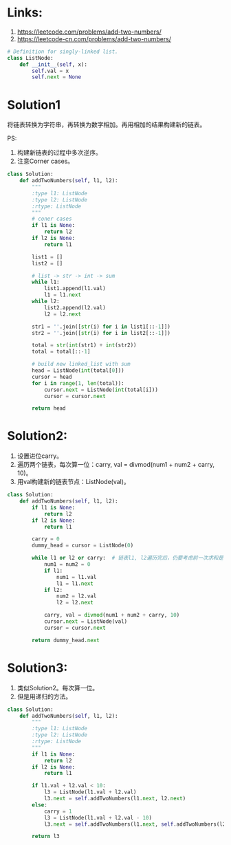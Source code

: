 # Links:
1. https://leetcode.com/problems/add-two-numbers/
2. https://leetcode-cn.com/problems/add-two-numbers/

```python
# Definition for singly-linked list.
class ListNode:
    def __init__(self, x):
        self.val = x
        self.next = None

```

# Solution1
将链表转换为字符串，再转换为数字相加。再用相加的结果构建新的链表。 

PS: 
1. 构建新链表的过程中多次逆序。
2. 注意Corner cases。

```python
class Solution:
    def addTwoNumbers(self, l1, l2):
        """
        :type l1: ListNode
        :type l2: ListNode
        :rtype: ListNode
        """
        # coner cases
        if l1 is None:
            return l2
        if l2 is None:
            return l1

        list1 = []
        list2 = []

        # list -> str -> int -> sum
        while l1:
            list1.append(l1.val)
            l1 = l1.next
        while l2:
            list2.append(l2.val)
            l2 = l2.next

        str1 = ''.join([str(i) for i in list1[::-1]])
        str2 = ''.join([str(i) for i in list2[::-1]])

        total = str(int(str1) + int(str2))
        total = total[::-1]

        # build new linked_list with sum
        head = ListNode(int(total[0]))
        cursor = head
        for i in range(1, len(total)):
            cursor.next = ListNode(int(total[i]))
            cursor = cursor.next

        return head
```

# Solution2:
1. 设置进位carry。
2. 遍历两个链表，每次算一位：carry, val = divmod(num1 + num2 + carry, 10)。
3. 用val构建新的链表节点：ListNode(val)。

```python
class Solution:
    def addTwoNumbers(self, l1, l2):
        if l1 is None:
            return l2
        if l2 is None:
            return l1

        carry = 0
        dummy_head = cursor = ListNode(0)

        while l1 or l2 or carry:  # 链表l1, l2遍历完后，仍要考虑前一次求和是否有进位。
            num1 = num2 = 0
            if l1:
                num1 = l1.val
                l1 = l1.next
            if l2:
                num2 = l2.val
                l2 = l2.next

            carry, val = divmod(num1 + num2 + carry, 10)
            cursor.next = ListNode(val)
            cursor = cursor.next

        return dummy_head.next
```

# Solution3:
1. 类似Solution2。每次算一位。
2. 但是用递归的方法。

```python
class Solution:
    def addTwoNumbers(self, l1, l2):
        """
        :type l1: ListNode
        :type l2: ListNode
        :rtype: ListNode
        """
        if l1 is None:
            return l2
        if l2 is None:
            return l1

        if l1.val + l2.val < 10:
            l3 = ListNode(l1.val + l2.val)
            l3.next = self.addTwoNumbers(l1.next, l2.next)
        else:
            carry = 1
            l3 = ListNode(l1.val + l2.val - 10)
            l3.next = self.addTwoNumbers(l1.next, self.addTwoNumbers(l2.next, ListNode(carry)))

        return l3

```